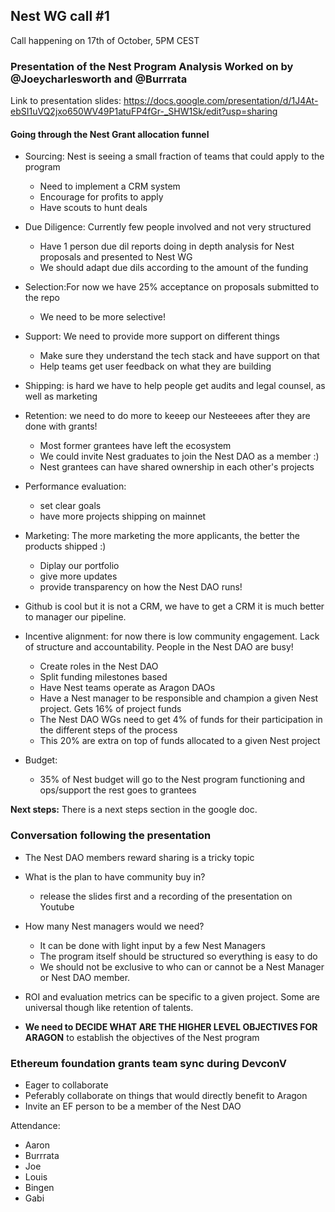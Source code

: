 ## Nest WG call #1

Call happening on 17th of October, 5PM CEST 

### Presentation of the Nest Program Analysis Worked on by @Joeycharlesworth and @Burrrata

Link to presentation slides: https://docs.google.com/presentation/d/1J4At-ebSI1uVQ2jxo650WV49P1atuFP4fGr-_SHW1Sk/edit?usp=sharing

#### Going through the Nest Grant allocation funnel
- Sourcing: Nest is seeing a small fraction of teams that could apply to the program
    - Need to implement a CRM system
    - Encourage for profits to apply
    - Have scouts to hunt deals

- Due Diligence: Currently few people involved and not very structured
    - Have 1 person due dil reports doing in depth analysis for Nest proposals and presented to Nest WG
    - We should adapt due dils according to the amount of the funding

- Selection:For now we have 25% acceptance on proposals submitted to the repo
    -  We need to be more selective!

- Support: We need to provide more support on different things
    - Make sure they understand the tech stack and have support on that
    - Help teams get user feedback on what they are building

- Shipping: is hard we have to help people get audits and legal counsel, as well as marketing

- Retention: we need to do more to keeep our Nesteeees after they are done with grants!
    - Most former grantees have left the ecosystem
    - We could invite Nest graduates to join the Nest DAO as a member :)
    - Nest grantees can have shared ownership in each other's projects

- Performance evaluation:
    - set clear goals
    - have more projects shipping on mainnet

- Marketing: The more marketing the more applicants, the better the products shipped :)
    - Diplay our portfolio
    - give more updates
    - provide transparency on how the Nest DAO runs!

- Github is cool but it is not a CRM, we have to get a CRM it is much better to manager our pipeline.

- Incentive alignment: for now there is low community engagement. Lack of structure and accountability. People in the Nest DAO are busy!
    - Create roles in the Nest DAO
    - Split funding milestones based
    - Have Nest teams operate as Aragon DAOs
    - Have a Nest manager to be responsible and champion  a given Nest project. Gets 16% of project funds
    - The Nest DAO WGs need to get 4% of funds for their participation in the different steps of the process
    - This 20% are extra on top of funds allocated to a given Nest project

- Budget:
    - 35% of Nest budget will go to the Nest program functioning and ops/support the rest goes to grantees

**Next steps:** There is a next steps section in the google doc.

### Conversation following the presentation


- The Nest DAO members reward sharing is a tricky topic
- What is the plan to have community buy in?
    - release the slides first and a recording of the presentation on Youtube
- How many Nest managers would we need?
    - It can be done with light input by a few Nest Managers
    - The program itself should be structured so everything is easy to do
    - We should not be exclusive to who can or cannot be a Nest Manager or Nest DAO member.
- ROI and evaluation metrics can be specific to a given project. Some are universal though like retention of talents.


- **We need to DECIDE WHAT ARE THE HIGHER LEVEL OBJECTIVES FOR ARAGON** to establish the objectives of the Nest program

### Ethereum foundation grants team sync during DevconV
- Eager to collaborate
- Peferably collaborate on things that would directly benefit to Aragon
- Invite an EF person to be a member of the Nest DAO


Attendance:

- Aaron
- Burrrata
- Joe
- Louis
- Bingen
- Gabi
